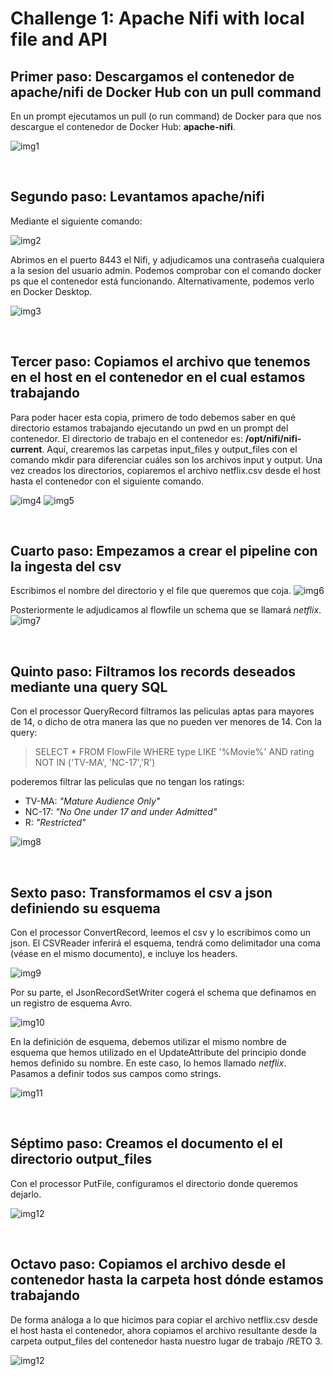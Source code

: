 # **Challenge 1: Apache Nifi with local file and API**

## **Primer paso**: Descargamos el contenedor de apache/nifi de Docker Hub con un pull command

En un prompt ejecutamos un pull (o run command) de Docker para que nos descargue el contenedor de Docker Hub: **apache-nifi**.

![img1](pics/pic2_1.png)

<br>

## **Segundo paso**: Levantamos apache/nifi

Mediante el siguiente comando:

![img2](pics/pic2_2.png)

Abrimos en el puerto 8443 el Nifi, y adjudicamos una contraseña cualquiera a la sesion del usuario admin. Podemos comprobar con el comando docker ps que el contenedor está funcionando. Alternativamente, podemos verlo en Docker Desktop.

![img3](pics/pic2_3.png)

<br>

## **Tercer paso**: Copiamos el archivo que tenemos en el host en el contenedor en el cual estamos trabajando

Para poder hacer esta copia, primero de todo debemos saber en qué directorio estamos trabajando ejecutando un pwd en un prompt del contenedor. El directorio de trabajo en el contenedor es: **/opt/nifi/nifi-current**. Aquí, crearemos las carpetas input_files y output_files con el comando mkdir para diferenciar cuáles son los archivos input y output.
Una vez creados los directorios, copiaremos el archivo netflix.csv desde el host hasta el contenedor con el siguiente comando.

![img4](pics/pic2_6.png)
![img5](pics/pic2_5.png)

<br>

## **Cuarto paso**: Empezamos a crear el pipeline con la ingesta del csv

Escribimos el nombre del directorio y el file que queremos que coja.
![img6](pics/pic2_8.png)

Posteriormente le adjudicamos al flowfile un schema que se llamará _netflix_.
![img7](pics/pic2_9.png)

<br>

## **Quinto paso**: Filtramos los records deseados mediante una query SQL

Con el processor QueryRecord filtramos las peliculas aptas para mayores de 14, o dicho de otra manera las que no pueden ver menores de 14. Con la query:

> SELECT \* FROM FlowFile WHERE type LIKE '%Movie%' AND rating NOT IN ('TV-MA', 'NC-17','R')

poderemos filtrar las peliculas que no tengan los ratings:

- TV-MA: _"Mature Audience Only"_
- NC-17: _"No One under 17 and under Admitted"_
- R: _"Restricted"_

![img8](pics/pic2_10.png)

<br>

## **Sexto paso**: Transformamos el csv a json definiendo su esquema

Con el processor ConvertRecord, leemos el csv y lo escribimos como un json. El CSVReader inferirá el esquema, tendrá como delimitador una coma (véase en el mismo documento), e incluye los headers.

![img9](pics/pic2_18.png)

Por su parte, el JsonRecordSetWriter cogerá el schema que definamos en un registro de esquema Avro.

![img10](pics/pic2_20.png)

En la definición de esquema, debemos utilizar el mismo nombre de esquema que hemos utilizado en el UpdateAttribute del principio donde hemos definido su nombre. En este caso, lo hemos llamado _netflix_. Pasamos a definir todos sus campos como strings.

![img11](pics/pic2_16.png)

<br>

## **Séptimo paso**: Creamos el documento el el directorio output_files

Con el processor PutFile, configuramos el directorio donde queremos dejarlo.

![img12](pics/pic2_13.png)

<br>

## **Octavo paso**: Copiamos el archivo desde el contenedor hasta la carpeta host dónde estamos trabajando

De forma análoga a lo que hicimos para copiar el archivo netflix.csv desde el host hasta el contenedor, ahora copiamos el archivo resultante desde la carpeta output_files del contenedor hasta nuestro lugar de trabajo /RETO 3.

![img12](pics/pic2_17.png)
